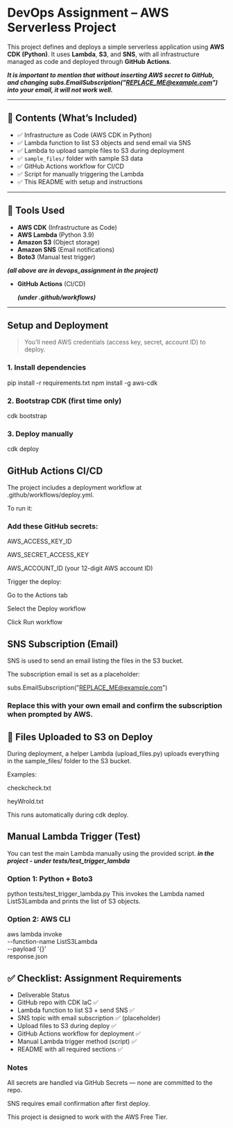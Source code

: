 # DevOps Assignment – AWS Serverless Project

This project defines and deploys a simple serverless application using **AWS CDK (Python)**. It uses **Lambda**, **S3**, and **SNS**, with all infrastructure managed as code and deployed through **GitHub Actions**.

***It is important to mention that without inserting AWS secret to GitHub, and changing subs.EmailSubscription("REPLACE_ME@example.com") into your email, it will not work well.***

---

## 📁 Contents (What’s Included)

- ✅ Infrastructure as Code (AWS CDK in Python)
- ✅ Lambda function to list S3 objects and send email via SNS
- ✅ Lambda to upload sample files to S3 during deployment
- ✅ `sample_files/` folder with sample S3 data
- ✅ GitHub Actions workflow for CI/CD
- ✅ Script for manually triggering the Lambda
- ✅ This README with setup and instructions

---

## 🧰 Tools Used

- **AWS CDK** (Infrastructure as Code)
- **AWS Lambda** (Python 3.9)
- **Amazon S3** (Object storage)
- **Amazon SNS** (Email notifications)
- **Boto3** (Manual test trigger)
  
 ***(all above are in devops_assignment in the project)***

- **GitHub Actions** (CI/CD)
  
  ***(under .github/workflows)***


---

## Setup and Deployment

> You’ll need AWS credentials (access key, secret, account ID) to deploy.

### 1. Install dependencies

pip install -r requirements.txt
npm install -g aws-cdk

### 2. Bootstrap CDK (first time only)

cdk bootstrap
### 3. Deploy manually

cdk deploy
## GitHub Actions CI/CD
The project includes a deployment workflow at .github/workflows/deploy.yml.

To run it:

### Add these GitHub secrets:

AWS_ACCESS_KEY_ID

AWS_SECRET_ACCESS_KEY

AWS_ACCOUNT_ID (your 12-digit AWS account ID)

Trigger the deploy:

Go to the Actions tab

Select the Deploy workflow

Click Run workflow

## SNS Subscription (Email)
SNS is used to send an email listing the files in the S3 bucket.

The subscription email is set as a placeholder:

subs.EmailSubscription("REPLACE_ME@example.com")
### Replace this with your own email and confirm the subscription when prompted by AWS.

## 📂 Files Uploaded to S3 on Deploy
During deployment, a helper Lambda (upload_files.py) uploads everything in the sample_files/ folder to the S3 bucket.

Examples:

checkcheck.txt

heyWrold.txt

This runs automatically during cdk deploy.

## Manual Lambda Trigger (Test)
You can test the main Lambda manually using the provided script.
***in the project - under tests/test_trigger_lambda***

### Option 1: Python + Boto3

python tests/test_trigger_lambda.py
This invokes the Lambda named ListS3Lambda and prints the list of S3 objects.

### Option 2: AWS CLI

aws lambda invoke \
  --function-name ListS3Lambda \
  --payload '{}' \
  response.json

## ✅ Checklist: Assignment Requirements
- Deliverable	Status
- GitHub repo with CDK IaC	✅
- Lambda function to list S3 + send SNS	✅
- SNS topic with email subscription	✅ (placeholder)
- Upload files to S3 during deploy	✅
- GitHub Actions workflow for deployment	✅
- Manual Lambda trigger method (script)	✅
- README with all required sections	✅

### Notes
All secrets are handled via GitHub Secrets — none are committed to the repo.

SNS requires email confirmation after first deploy.

This project is designed to work with the AWS Free Tier.

